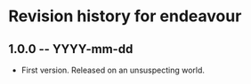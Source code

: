 # Revision history for endeavour

## 1.0.0  -- YYYY-mm-dd

* First version. Released on an unsuspecting world.
